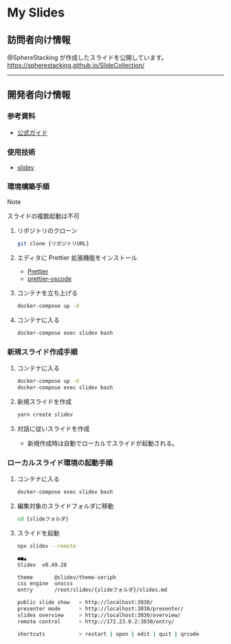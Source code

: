 # My Slides

## 訪問者向け情報

@SphereStacking が作成したスライドを公開しています。
https://spherestacking.github.io/SlideCollection/

---

## 開発者向け情報

### 参考資料

- [公式ガイド](https://sli.dev/guide/)

### 使用技術

- [slidev](https://github.com/slidevjs/slidev)

### 環境構築手順

> [!NOTE]
> スライドの複数起動は不可

1. リポジトリのクローン

   ```sh
   git clone {リポジトリURL}
   ```

2. エディタに Prettier 拡張機能をインストール

   - [Prettier](https://prettier.io/)
   - [prettier-vscode](https://marketplace.visualstudio.com/items?itemName=esbenp.prettier-vscode)

3. コンテナを立ち上げる

   ```sh
   docker-compose up -d
   ```

4. コンテナに入る

   ```sh
   docker-compose exec slidev bash
   ```

### 新規スライド作成手順

1. コンテナに入る

   ```sh
   docker-compose up -d
   docker-compose exec slidev bash
   ```

2. 新規スライドを作成

   ```sh
   yarn create slidev
   ```

3. 対話に従いスライドを作成

   - 新規作成時は自動でローカルでスライドが起動される。

### ローカルスライド環境の起動手順

1. コンテナに入る

   ```sh
   docker-compose exec slidev bash
   ```

2. 編集対象のスライドフォルダに移動

   ```sh
   cd {slideフォルダ}
   ```

3. スライドを起動

   ```sh
   npx slidev --remote

   ●■▲
   Slidev  v0.49.28

   theme       @slidev/theme-seriph
   css engine  unocss
   entry       /root/slidev/{slideフォルダ}/slides.md

   public slide show   > http://localhost:3030/
   presenter mode      > http://localhost:3030/presenter/
   slides overview     > http://localhost:3030/overview/
   remote control      > http://172.23.0.2:3030/entry/

   shortcuts           > restart | open | edit | quit | qrcode
   ```
